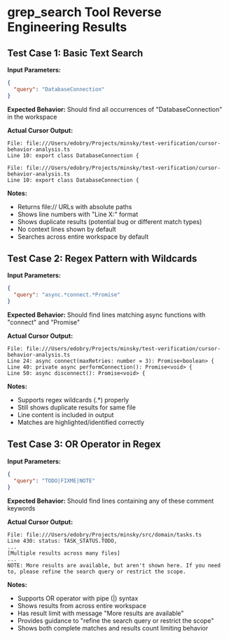 # grep_search Tool Reverse Engineering Results

## Test Case 1: Basic Text Search

**Input Parameters:**

```json
{
  "query": "DatabaseConnection"
}
```

**Expected Behavior:** Should find all occurrences of "DatabaseConnection" in the workspace

**Actual Cursor Output:**

```
File: file:///Users/edobry/Projects/minsky/test-verification/cursor-behavior-analysis.ts
Line 10: export class DatabaseConnection {

File: file:///Users/edobry/Projects/minsky/test-verification/cursor-behavior-analysis.ts
Line 10: export class DatabaseConnection {
```

**Notes:**

- Returns file:// URLs with absolute paths
- Shows line numbers with "Line X:" format
- Shows duplicate results (potential bug or different match types)
- No context lines shown by default
- Searches across entire workspace by default

## Test Case 2: Regex Pattern with Wildcards

**Input Parameters:**

```json
{
  "query": "async.*connect.*Promise"
}
```

**Expected Behavior:** Should find lines matching async functions with "connect" and "Promise"

**Actual Cursor Output:**

```
File: file:///Users/edobry/Projects/minsky/test-verification/cursor-behavior-analysis.ts
Line 24: async connect(maxRetries: number = 3): Promise<boolean> {
Line 40: private async performConnection(): Promise<void> {
Line 50: async disconnect(): Promise<void> {
```

**Notes:**

- Supports regex wildcards (.\*) properly
- Still shows duplicate results for same file
- Line content is included in output
- Matches are highlighted/identified correctly

## Test Case 3: OR Operator in Regex

**Input Parameters:**

```json
{
  "query": "TODO|FIXME|NOTE"
}
```

**Expected Behavior:** Should find lines containing any of these comment keywords

**Actual Cursor Output:**

```
File: file:///Users/edobry/Projects/minsky/src/domain/tasks.ts
Line 430: status: TASK_STATUS.TODO,
...
[Multiple results across many files]
...
NOTE: More results are available, but aren't shown here. If you need to, please refine the search query or restrict the scope.
```

**Notes:**

- Supports OR operator with pipe (|) syntax
- Shows results from across entire workspace
- Has result limit with message "More results are available"
- Provides guidance to "refine the search query or restrict the scope"
- Shows both complete matches and results count limiting behavior
